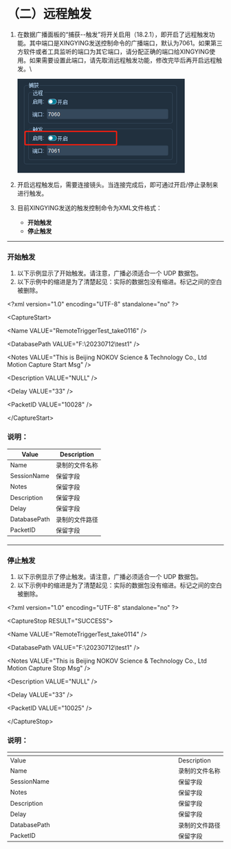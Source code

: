 # （二）远程触发

1.  在数据广播面板的“捕获--触发”将开关启用（18.2.1），即开启了远程触发功能。其中端口是XINGYING发送控制命令的广播端口，默认为7061。如果第三方软件或者工具监听的端口为其它端口，请分配正确的端口给XINGYING使用。如果需要设置此端口，请先取消远程触发功能，修改完毕后再开启远程触发。\


    ![18.2.1](<../.gitbook/assets/1 (11).png>)
2. 开启远程触发后，需要连接镜头。当连接完成后，即可通过开启/停止录制来进行触发。
3. 目前XINGYING发送的触发控制命令为XML文件格式：
   * **开始触发**
   * **停止触发**



***

### **开始触发**

1. 以下示例显示了开始触发。请注意，广播必须适合一个 UDP 数据包。
2. 以下示例中的缩进是为了清楚起见：实际的数据包没有缩进。标记之间的空白被删除。

\<?xml version="1.0" encoding="UTF-8" standalone="no" ?>

\<CaptureStart>

\<Name VALUE="RemoteTriggerTest\_take0116" />

\<DatabasePath VALUE="F:\20230712\test1" />

\<Notes VALUE="This is Beijing NOKOV Science & Technology Co., Ltd Motion Capture Start Msg" />

\<Description VALUE="NULL" />

\<Delay VALUE="33" />

\<PacketID VALUE="10028" />

\</CaptureStart>

### 说明：

| Value        | Description |
| ------------ | ----------- |
| Name         | 录制的文件名称     |
| SessionName  | 保留字段        |
| Notes        | 保留字段        |
| Description  | 保留字段        |
| Delay        | 保留字段        |
| DatabasePath | 录制的文件路径     |
| PacketID     | 保留字段        |

#### &#x20;<a href="#toc8689" id="toc8689"></a>

***

### **停止触发**

1. 以下示例显示了停止触发。请注意，广播必须适合一个 UDP 数据包。
2. 以下示例中的缩进是为了清楚起见：实际的数据包没有缩进。标记之间的空白被删除。

\<?xml version="1.0" encoding="UTF-8" standalone="no" ?>

\<CaptureStop RESULT="SUCCESS">

\<Name VALUE="RemoteTriggerTest\_take0114" />

\<DatabasePath VALUE="F:\20230712\test1" />

\<Notes VALUE="This is Beijing NOKOV Science & Technology Co., Ltd Motion Capture Stop Msg" />

\<Description VALUE="NULL" />

\<Delay VALUE="33" />

\<PacketID VALUE="10025" />

\</CaptureStop>

### 说明：

<table data-header-hidden><thead><tr><th width="377"></th><th></th></tr></thead><tbody><tr><td>Value</td><td>Description</td></tr><tr><td>Name</td><td>录制的文件名称</td></tr><tr><td>SessionName</td><td>保留字段</td></tr><tr><td>Notes</td><td>保留字段</td></tr><tr><td>Description</td><td>保留字段</td></tr><tr><td>Delay</td><td>保留字段</td></tr><tr><td>DatabasePath</td><td>录制的文件路径</td></tr><tr><td>PacketID</td><td>保留字段</td></tr></tbody></table>
